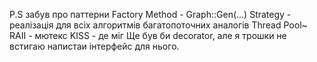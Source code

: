 P.S забув про паттерни
 Factory Method - Graph::Gen(...)
 Strategy - реалізація для всіх алгоритмів багатопоточних аналогів
 Thread Pool~
 RAII - мютекс
 KISS - де міг
 Ще був би decorator, але я трошки не встигаю напистаи інтерфейс для нього.
